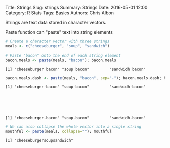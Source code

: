 Title: Strings
Slug: strings
Summary: Strings
Date: 2016-05-01 12:00
Category: R Stats
Tags: Basics
Authors: Chris Albon



Strings are text data stored in character vectors.

Paste function can "paste" text into string elements


```R
# Create a character vector with three strings
meals <- c("cheeseburger", "soup", "sandwich")
```


```R
# Paste "bacon" onto the end of each string element
bacon.meals <- paste(meals, "bacon"); bacon.meals
```




    [1] "cheeseburger bacon" "soup bacon"         "sandwich bacon"    




```R
bacon.meals.dash <- paste(meals, "bacon", sep="-"); bacon.meals.dash; bacon.meals.dash
```




    [1] "cheeseburger-bacon" "soup-bacon"         "sandwich-bacon"    






    [1] "cheeseburger-bacon" "soup-bacon"         "sandwich-bacon"    




```R
# We can also collapse the whole vector into a single string
mouthful <- paste(meals, collapse=""); mouthful
```




    [1] "cheeseburgersoupsandwich"
